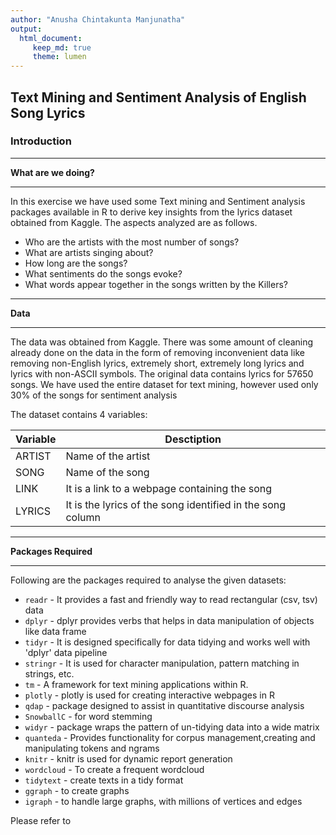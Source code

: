 ```yaml
---
author: "Anusha Chintakunta Manjunatha"
output: 
  html_document:
     keep_md: true
     theme: lumen
---
```






## Text Mining and Sentiment Analysis of English  Song Lyrics


### Introduction 


*****************************************************************

**What are we doing?**

******************************************************************
In this exercise we have used some Text mining and Sentiment analysis packages available in R to derive key insights from the lyrics dataset obtained from Kaggle. The aspects analyzed are as follows.  

* Who are the artists with the most number of songs?
* What are artists singing about?
* How long are the songs?
* What sentiments do the songs evoke?
* What words appear together in the songs written by the Killers?  
  
  
********************************************************************  

**Data**  

********************************************************************  

The data was obtained from Kaggle. There was some amount of cleaning already done on the data in the form of removing inconvenient data like removing non-English lyrics, extremely short, extremely long lyrics and lyrics with non-ASCII symbols. The original data contains lyrics for 57650 songs. We have used the entire dataset for text mining, however used only 30% of the songs for sentiment analysis
  
  The dataset contains 4 variables:  
  
Variable | Desctiption  
-------- | -----------  
ARTIST   | Name of the artist  
SONG     | Name of the song  
LINK     | It is a link to a webpage containing the song  
LYRICS   | It is the lyrics of the song identified in the song column

********************************************************************

**Packages Required**

********************************************************************

Following are the packages required to analyse the given datasets:


* `readr` - It provides a fast and friendly way to read rectangular (csv, tsv) data 
* `dplyr` - dplyr provides verbs that helps in data manipulation of objects like data frame
* `tidyr` - It is designed specifically for data tidying and works well with 'dplyr' data pipeline
* `stringr` - It is used for character manipulation, pattern matching in strings, etc.
* `tm` - A framework for text mining applications within R.
* `plotly` - plotly is used for creating interactive webpages in R
* `qdap` - package designed to assist in quantitative discourse analysis
* `SnowballC` - for word stemming
* `widyr` -  package wraps the pattern of un-tidying data into a wide matrix
* `quanteda` - Provides functionality for corpus management,creating and 
               manipulating tokens and ngrams
* `knitr` - knitr is used for dynamic report generation
* `wordcloud` - To create a frequent wordcloud
* `tidytext` - create texts in a tidy format
* `ggraph` - to create graphs 
* `igraph` - to handle large graphs, with millions of vertices and edges


 
Please refer to 
